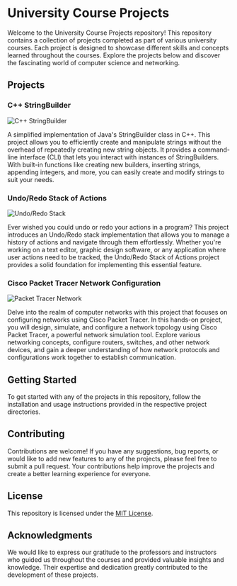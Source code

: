 # University Course Projects

Welcome to the University Course Projects repository! This repository contains a collection of projects completed as part of various university courses. Each project is designed to showcase different skills and concepts learned throughout the courses. Explore the projects below and discover the fascinating world of computer science and networking.

## Projects

### C++ StringBuilder

![C++ StringBuilder](screenshots/stringbuilder0.png)

A simplified implementation of Java's StringBuilder class in C++. This project allows you to efficiently create and manipulate strings without the overhead of repeatedly creating new string objects. It provides a command-line interface (CLI) that lets you interact with instances of StringBuilders. With built-in functions like creating new builders, inserting strings, appending integers, and more, you can easily create and modify strings to suit your needs.

### Undo/Redo Stack of Actions

![Undo/Redo Stack](images/undoredo.png)

Ever wished you could undo or redo your actions in a program? This project introduces an Undo/Redo stack implementation that allows you to manage a history of actions and navigate through them effortlessly. Whether you're working on a text editor, graphic design software, or any application where user actions need to be tracked, the Undo/Redo Stack of Actions project provides a solid foundation for implementing this essential feature.

### Cisco Packet Tracer Network Configuration

![Packet Tracer Network](images/packettracer.png)

Delve into the realm of computer networks with this project that focuses on configuring networks using Cisco Packet Tracer. In this hands-on project, you will design, simulate, and configure a network topology using Cisco Packet Tracer, a powerful network simulation tool. Explore various networking concepts, configure routers, switches, and other network devices, and gain a deeper understanding of how network protocols and configurations work together to establish communication.

## Getting Started

To get started with any of the projects in this repository, follow the installation and usage instructions provided in the respective project directories.

## Contributing

Contributions are welcome! If you have any suggestions, bug reports, or would like to add new features to any of the projects, please feel free to submit a pull request. Your contributions help improve the projects and create a better learning experience for everyone.

## License

This repository is licensed under the [MIT License](LICENSE).

## Acknowledgments

We would like to express our gratitude to the professors and instructors who guided us throughout the courses and provided valuable insights and knowledge. Their expertise and dedication greatly contributed to the development of these projects.


